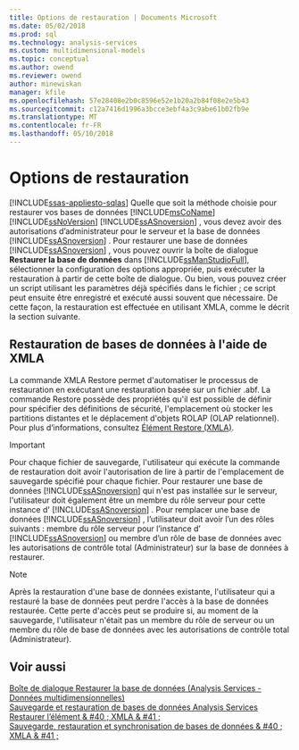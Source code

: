 ```yaml
---
title: Options de restauration | Documents Microsoft
ms.date: 05/02/2018
ms.prod: sql
ms.technology: analysis-services
ms.custom: multidimensional-models
ms.topic: conceptual
ms.author: owend
ms.reviewer: owend
author: minewiskan
manager: kfile
ms.openlocfilehash: 57e28408e2b0c8596e52e1b20a2b84f08e2e5b43
ms.sourcegitcommit: c12a7416d1996a3bcce3ebf4a3c9abe61b02fb9e
ms.translationtype: MT
ms.contentlocale: fr-FR
ms.lasthandoff: 05/10/2018
---
```

# <a name="restore-options"></a>Options de restauration
[!INCLUDE[ssas-appliesto-sqlas](../../includes/ssas-appliesto-sqlas.md)]
  Quelle que soit la méthode choisie pour restaurer vos bases de données [!INCLUDE[msCoName](../../includes/msconame-md.md)] [!INCLUDE[ssNoVersion](../../includes/ssnoversion-md.md)] [!INCLUDE[ssASnoversion](../../includes/ssasnoversion-md.md)] , vous devez avoir des autorisations d’administrateur pour le serveur et la base de données [!INCLUDE[ssASnoversion](../../includes/ssasnoversion-md.md)] . Pour restaurer une base de données [!INCLUDE[ssASnoversion](../../includes/ssasnoversion-md.md)] , vous pouvez ouvrir la boîte de dialogue **Restaurer la base de données** dans [!INCLUDE[ssManStudioFull](../../includes/ssmanstudiofull-md.md)], sélectionner la configuration des options appropriée, puis exécuter la restauration à partir de cette boîte de dialogue. Ou bien, vous pouvez créer un script utilisant les paramètres déjà spécifiés dans le fichier ; ce script peut ensuite être enregistré et exécuté aussi souvent que nécessaire. De cette façon, la restauration est effectuée en utilisant XMLA, comme le décrit la section suivante.  
  
## <a name="restoring-databases-using-xmla"></a>Restauration de bases de données à l'aide de XMLA  
 La commande XMLA Restore permet d'automatiser le processus de restauration en exécutant une restauration basée sur un fichier .abf. La commande Restore possède des propriétés qu'il est possible de définir pour spécifier des définitions de sécurité, l'emplacement où stocker les partitions distantes et le déplacement d'objets ROLAP (OLAP relationnel). Pour plus d’informations, consultez [Élément Restore &#40;XMLA&#41;](../../analysis-services/xmla/xml-elements-commands/restore-element-xmla.md).  
  
> [!IMPORTANT]  
>  Pour chaque fichier de sauvegarde, l'utilisateur qui exécute la commande de restauration doit avoir l'autorisation de lire à partir de l'emplacement de sauvegarde spécifié pour chaque fichier. Pour restaurer une base de données [!INCLUDE[ssASnoversion](../../includes/ssasnoversion-md.md)] qui n'est pas installée sur le serveur, l'utilisateur doit également être un membre du rôle serveur pour cette instance d' [!INCLUDE[ssASnoversion](../../includes/ssasnoversion-md.md)] . Pour remplacer une base de données [!INCLUDE[ssASnoversion](../../includes/ssasnoversion-md.md)] , l’utilisateur doit avoir l’un des rôles suivants : membre du rôle serveur pour l’instance d’ [!INCLUDE[ssASnoversion](../../includes/ssasnoversion-md.md)] ou membre d’un rôle de base de données avec les autorisations de contrôle total (Administrateur) sur la base de données à restaurer.  
  
> [!NOTE]  
>  Après la restauration d'une base de données existante, l'utilisateur qui a restauré la base de données peut perdre l'accès à la base de données restaurée. Cette perte d'accès peut se produire si, au moment de la sauvegarde, l'utilisateur n'était pas un membre du rôle de serveur ou un membre du rôle de base de données avec les autorisations de contrôle total (Administrateur).  
  
## <a name="see-also"></a>Voir aussi  
 [Boîte de dialogue Restaurer la base de données &#40;Analysis Services - Données multidimensionnelles&#41;](http://msdn.microsoft.com/library/a3990d47-55e2-424e-8eac-87edc937e806)   
 [Sauvegarde et restauration de bases de données Analysis Services](../../analysis-services/multidimensional-models/backup-and-restore-of-analysis-services-databases.md)   
 [Restaurer l’élément & #40 ; XMLA & #41 ;](../../analysis-services/xmla/xml-elements-commands/restore-element-xmla.md)   
 [Sauvegarde, restauration et synchronisation de bases de données & #40 ; XMLA & #41 ;](../../analysis-services/multidimensional-models-scripting-language-assl-xmla/backing-up-restoring-and-synchronizing-databases-xmla.md)  
  
  
